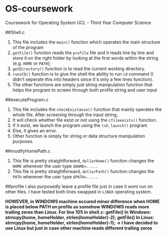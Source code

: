 # OS-coursework
Coursework for Operating System UCL - Third Year Computer Science

##Shell.c
1. This file includes the `main()` function which operates the main structure of the program
2. `getFile()` function reads the `profile` file and it reads line by line and store it on the right folder by looking at the first words within the string (e.g. `HOME` or `PATH`);
3. `getDirectory()` function is to read the current working directory.
4. `runsCD()` function is to give the shell the ability to run `cd` command (I didn't seperate this into headers since it's only a few lines function).
5. The other functions are simply just string manipulation function that helps the program to screen through both profile string and user input

##executeProgram.c
1. This file includes the `checkExistance()` function that mainly operates the whole file. After screening through the input string;
2. It will check whether file exist or not using the `cfileexists()` function.
3. If it exist, we launch the program using the `lsh_launch()` program 
4. Else, it gives an error.
5. Other function is simply for string or data structure manipulation purposes.

##modifyHomePath.c
1. This file is pretty straightforward, `dollarHome()` function changes the `HOME` whenever the user type `$HOME=.....`
2. This file is pretty straightforward, `dollarPath()` function changes the `PATH` whenever the user type `$PATH=.....`

##profile
I also purposedly leave a profile file just in case it wont run on other files. I have tested both lines swapped in `LINUX` operating system.

**HOWEVER, in WINDOWS machine occured minor difference when HOME is placed below PATH on profile as somehow WINDOWS reads more trailing zeros than Linux. For line 105 in shell.c:
getFile() In Windows: strncpy(home, homeHolder, strlen(homeHolder)-2);
getFile() In Linux: strncpy(home, homeHolder, strlen(homeHolder)-1);
-> I have decided to use Linux but just in case other machine reads different trailing zeros**
